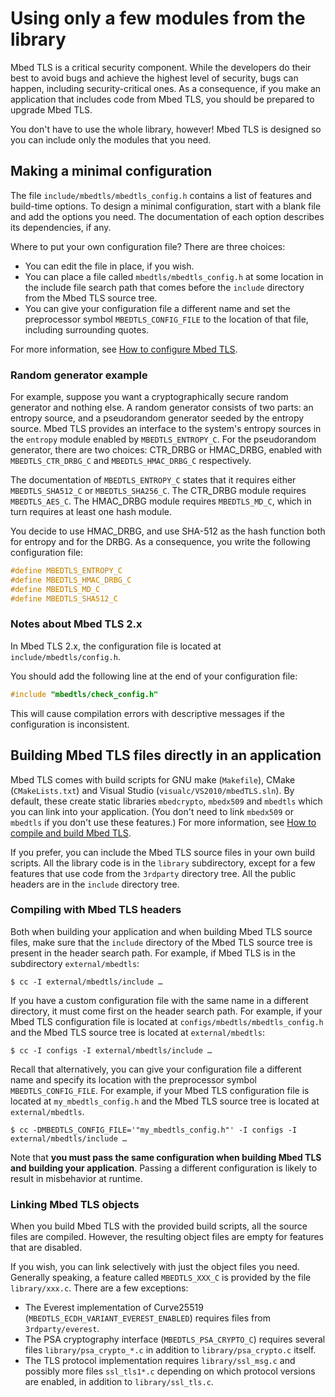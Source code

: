 # Using only a few modules from the library

Mbed TLS is a critical security component. While the developers do their best to avoid bugs and achieve the highest level of security, bugs can happen, including security-critical ones. As a consequence, if you make an application that includes code from Mbed TLS, you should be prepared to upgrade Mbed TLS.

You don't have to use the whole library, however! Mbed TLS is designed so you can include only the modules that you need.

## Making a minimal configuration

The file `include/mbedtls/mbedtls_config.h` contains a list of features and build-time options. To design a minimal configuration, start with a blank file and add the options you need. The documentation of each option describes its dependencies, if any.

Where to put your own configuration file? There are three choices:

* You can edit the file in place, if you wish.
* You can place a file called `mbedtls/mbedtls_config.h` at some location in the include file search path that comes before the `include` directory from the Mbed TLS source tree.
* You can give your configuration file a different name and set the preprocessor symbol `MBEDTLS_CONFIG_FILE` to the location of that file, including surrounding quotes.

For more information, see [How to configure Mbed TLS](../compiling-and-building/how-do-i-configure-mbedtls.md).

### Random generator example

For example, suppose you want a cryptographically secure random generator and nothing else. A random generator consists of two parts: an entropy source, and a pseudorandom generator seeded by the entropy source. Mbed TLS provides an interface to the system's entropy sources in the `entropy` module enabled by `MBEDTLS_ENTROPY_C`. For the pseudorandom generator, there are two choices: CTR\_DRBG or HMAC\_DRBG, enabled with `MBEDTLS_CTR_DRBG_C` and `MBEDTLS_HMAC_DRBG_C` respectively.

The documentation of `MBEDTLS_ENTROPY_C` states that it requires either `MBEDTLS_SHA512_C` or `MBEDTLS_SHA256_C`. The CTR\_DRBG module requires `MBEDTLS_AES_C`. The HMAC\_DRBG module requires `MBEDTLS_MD_C`, which in turn requires at least one hash module.

You decide to use HMAC\_DRBG, and use SHA-512 as the hash function both for entropy and for the DRBG. As a consequence, you write the following configuration file:

```c
#define MBEDTLS_ENTROPY_C
#define MBEDTLS_HMAC_DRBG_C
#define MBEDTLS_MD_C
#define MBEDTLS_SHA512_C
```

### Notes about Mbed TLS 2.x

In Mbed TLS 2.x, the configuration file is located at `include/mbedtls/config.h`.

You should add the following line at the end of your configuration file:
```c
#include "mbedtls/check_config.h"
```
This will cause compilation errors with descriptive messages if the configuration is inconsistent.

## Building Mbed TLS files directly in an application

Mbed TLS comes with build scripts for GNU make (`Makefile`), CMake (`CMakeLists.txt`) and Visual Studio (`visualc/VS2010/mbedTLS.sln`). By default, these create static libraries `mbedcrypto`, `mbedx509` and `mbedtls` which you can link into your application. (You don't need to link `mbedx509` or `mbedtls` if you don't use these features.) For more information, see [How to compile and build Mbed TLS](../compiling-and-building/how-do-i-build-compile-mbedtls.md).

If you prefer, you can include the Mbed TLS source files in your own build scripts. All the library code is in the `library` subdirectory, except for a few features that use code from the `3rdparty` directory tree. All the public headers are in the `include` directory tree.

### Compiling with Mbed TLS headers

Both when building your application and when building Mbed TLS source files, make sure that the `include` directory of the Mbed TLS source tree is present in the header search path. For example, if Mbed TLS is in the subdirectory `external/mbedtls`:
```console
$ cc -I external/mbedtls/include …
```

If you have a custom configuration file with the same name in a different directory, it must come first on the header search path. For example, if your Mbed TLS configuration file is located at `configs/mbedtls/mbedtls_config.h` and the Mbed TLS source tree is located at `external/mbedtls`:
```console
$ cc -I configs -I external/mbedtls/include …
```

Recall that alternatively, you can give your configuration file a different name and specify its location with the preprocessor symbol `MBEDTLS_CONFIG_FILE`. For example, if your Mbed TLS configuration file is located at `my_mbedtls_config.h` and the Mbed TLS source tree is located at `external/mbedtls`.

```console
$ cc -DMBEDTLS_CONFIG_FILE='"my_mbedtls_config.h"' -I configs -I external/mbedtls/include …
```

Note that **you must pass the same configuration when building Mbed TLS and building your application**. Passing a different configuration is likely to result in misbehavior at runtime.

### Linking Mbed TLS objects

When you build Mbed TLS with the provided build scripts, all the source files are compiled. However, the resulting object files are empty for features that are disabled.

If you wish, you can link selectively with just the object files you need. Generally speaking, a feature called `MBEDTLS_XXX_C` is provided by the file `library/xxx.c`. There are a few exceptions:

* The Everest implementation of Curve25519 (`MBEDTLS_ECDH_VARIANT_EVEREST_ENABLED`) requires files from `3rdparty/everest`.
* The PSA cryptography interface (`MBEDTLS_PSA_CRYPTO_C`) requires several files `library/psa_crypto_*.c` in addition to `library/psa_crypto.c` itself.
* The TLS protocol implementation requires `library/ssl_msg.c` and possibly more files `ssl_tls1*.c` depending on which protocol versions are enabled, in addition to `library/ssl_tls.c`.
